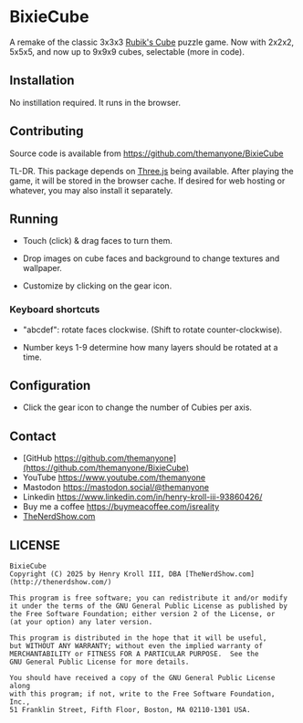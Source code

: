 # BixieCube

A remake of the classic 3x3x3 [Rubik's Cube](https://en.wikipedia.org/wiki/Rubik%27s_Cube) puzzle game. Now with 2x2x2, 5x5x5, and now up to 9x9x9 cubes, selectable (more in code).

## Installation

No instillation required. It runs in the browser.

## Contributing

Source code is available from https://github.com/themanyone/BixieCube

TL-DR. This package depends on [Three.js](https://threejs.org/) being available. After playing the game, it will be stored in the browser cache. If desired for web hosting or whatever, you may also install it separately.

## Running

* Touch (click) & drag faces to turn them.

* Drop images on cube faces and background to change textures and wallpaper.

* Customize by clicking on the gear icon.

### Keyboard shortcuts

* "abcdef": rotate faces clockwise. (Shift to rotate counter-clockwise).

* Number keys 1-9 determine how many layers should be rotated at a time.

## Configuration

* Click the gear icon to change the number of Cubies per axis.

## Contact

- [GitHub https://github.com/themanyone](https://github.com/themanyone/BixieCube)
- YouTube https://www.youtube.com/themanyone
- Mastodon https://mastodon.social/@themanyone
- Linkedin https://www.linkedin.com/in/henry-kroll-iii-93860426/
- Buy me a coffee https://buymeacoffee.com/isreality
- [TheNerdShow.com](http://thenerdshow.com/)

## LICENSE
    BixieCube
    Copyright (C) 2025 by Henry Kroll III, DBA [TheNerdShow.com](http://thenerdshow.com/)

    This program is free software; you can redistribute it and/or modify
    it under the terms of the GNU General Public License as published by
    the Free Software Foundation; either version 2 of the License, or
    (at your option) any later version.

    This program is distributed in the hope that it will be useful,
    but WITHOUT ANY WARRANTY; without even the implied warranty of
    MERCHANTABILITY or FITNESS FOR A PARTICULAR PURPOSE.  See the
    GNU General Public License for more details.

    You should have received a copy of the GNU General Public License along
    with this program; if not, write to the Free Software Foundation, Inc.,
    51 Franklin Street, Fifth Floor, Boston, MA 02110-1301 USA.
